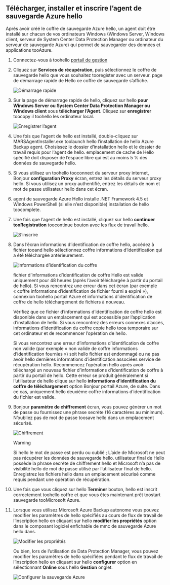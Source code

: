 ## <a name="download-install-and-register-hello-azure-backup-agent"></a>Télécharger, installer et inscrire l’agent de sauvegarde Azure hello
Après avoir créé le coffre de sauvegarde Azure hello, un agent doit être installé sur chacun de vos ordinateurs Windows (Windows Server, Windows client, serveur de System Center Data Protection Manager ou ordinateur du serveur de sauvegarde Azure) qui permet de sauvegarder des données et applications tooAzure.

1. Connectez-vous à toohello [portail de gestion](https://manage.windowsazure.com/)
2. Cliquez sur **Services de récupération**, puis sélectionnez le coffre de sauvegarde hello que vous souhaitez tooregister avec un serveur. page de démarrage rapide de Hello ce coffre de sauvegarde s’affiche.
   
    ![Démarrage rapide](./media/backup-install-agent/quickstart.png)
3. Sur la page de démarrage rapide de hello, cliquez sur hello **pour Windows Server ou System Center Data Protection Manager ou Windows client** sous **télécharger l’Agent**. Cliquez sur **enregistrer** toocopy il toohello les ordinateur local.
   
    ![Enregistrer l’agent](./media/backup-install-agent/agent.png)
4. Une fois que l’agent de hello est installé, double-cliquez sur MARSAgentInstaller.exe toolaunch hello l’installation de hello Azure Backup agent. Choisissez le dossier d’installation hello et le dossier de travail requis pour l’agent de hello. emplacement de cache de Hello spécifié doit disposer de l’espace libre qui est au moins 5 % des données de sauvegarde hello.
5. Si vous utilisez un toohello tooconnect du serveur proxy internet, Bonjour **configuration Proxy** écran, entrez les détails du serveur proxy hello. Si vous utilisez un proxy authentifié, entrez les détails de nom et mot de passe utilisateur hello dans cet écran.
6. agent de sauvegarde Azure Hello installe .NET Framework 4.5 et Windows PowerShell (si elle n’est disponible) installation de hello toocomplete.
7. Une fois que l’agent de hello est installé, cliquez sur hello **continuer tooRegistration** toocontinue bouton avec les flux de travail hello.
   
   ![S’inscrire](./media/backup-install-agent/register.png)
8. Dans l’écran informations d’identification de coffre hello, accédez à fichier tooand hello sélectionnez coffre informations d’identification qui a été téléchargée antérieurement.
   
    ![Informations d’identification du coffre](./media/backup-install-agent/vc.png)
   
    fichier d’informations d’identification de coffre Hello est valide uniquement pour 48 heures (après l’avoir téléchargée à partir du portail de hello). Si vous rencontrez une erreur dans cet écran (par exemple « coffre informations d’identification de fichier fourni a expiré »), connexion toohello portail Azure et informations d’identification de coffre de hello téléchargement de fichiers à nouveau.
   
    Vérifiez que ce fichier d’informations d’identification de coffre hello est disponible dans un emplacement qui est accessible par l’application d’installation de hello. Si vous rencontrez des erreurs connexes d’accès, informations d’identification du coffre copie hello tooa temporaire sur cet ordinateur et de recommencer l’opération de hello.
   
    Si vous rencontrez une erreur d’informations d’identification de coffre non valide (par exemple « non valide de coffre informations d’identification fournies ») soit hello fichier est endommagé ou ne pas avoir hello dernières informations d’identification associées service de récupération hello. Recommencez l’opération hello après avoir téléchargé un nouveau fichier d’informations d’identification de coffre à partir du portail de hello. Cette erreur se produit généralement si l’utilisateur de hello clique sur hello **informations d’identification du coffre de téléchargement** option Bonjour portail Azure, de suite. Dans ce cas, uniquement hello deuxième coffre informations d’identification du fichier est valide.
9. Bonjour **paramètre de chiffrement** écran, vous pouvez générer un mot de passe ou fournissez une phrase secrète (16 caractères au minimum). N’oubliez pas de mot de passe toosave hello dans un emplacement sécurisé.
   
    ![Chiffrement](./media/backup-install-agent/encryption.png)
   
   > [!WARNING]
   > Si hello le mot de passe est perdu ou oublié ; L’aide de Microsoft ne peut pas récupérer les données de sauvegarde hello. utilisateur final de Hello possède la phrase secrète de chiffrement hello et Microsoft n’a pas de visibilité hello de mot de passe utilisé par l’utilisateur final de hello. Enregistrez les fichiers hello dans un emplacement sécurisé comme requis pendant une opération de récupération.
   > 
   > 
10. Une fois que vous cliquez sur hello **Terminer** bouton, hello est inscrit correctement toohello coffre et que vous êtes maintenant prêt toostart sauvegarde tooMicrosoft Azure.
11. Lorsque vous utilisez Microsoft Azure Backup autonome vous pouvez modifier les paramètres de hello spécifiés au cours de flux de travail de l’inscription hello en cliquant sur hello **modifier les propriétés** option dans le composant logiciel enfichable de mmc de sauvegarde Azure hello dans.
    
    ![Modifier les propriétés](./media/backup-install-agent/change.png)
    
    Ou bien, lors de l’utilisation de Data Protection Manager, vous pouvez modifier les paramètres de hello spécifiées pendant le flux de travail de l’inscription hello en cliquant sur hello **configurer** option en sélectionnant **Online** sous hello **Gestion** onglet.
    
    ![Configurer la sauvegarde Azure](./media/backup-install-agent/configure.png)

